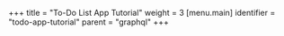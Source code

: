 +++
title = "To-Do List App Tutorial"
weight = 3
[menu.main]
  identifier = "todo-app-tutorial"
  parent = "graphql"
+++